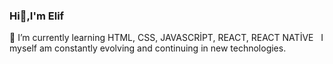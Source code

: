 ###  Hi👋,I'm Elif

 🌱 I’m currently learning HTML, CSS, JAVASCRİPT, REACT, REACT NATİVE 
    I myself am constantly evolving and continuing in new technologies.  

